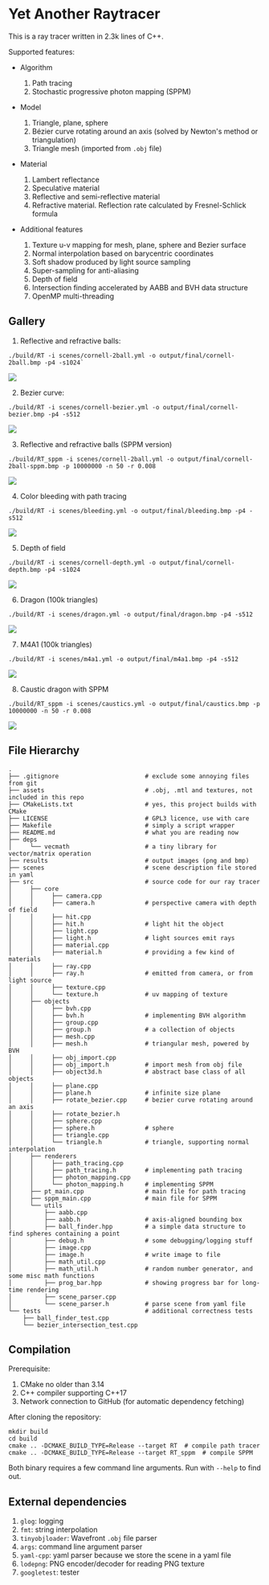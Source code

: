 # Yet Another Raytracer

This is a ray tracer written in 2.3k lines of C++.

Supported features:

- Algorithm
    1. Path tracing
    2. Stochastic progressive photon mapping (SPPM)

- Model
    1. Triangle, plane, sphere
    2. Bézier curve rotating around an axis (solved by Newton's method or triangulation)
    3. Triangle mesh (imported from `.obj` file)

- Material
    1. Lambert reflectance
    2. Speculative material
    3. Reflective and semi-reflective material
    4. Refractive material. Reflection rate calculated by Fresnel-Schlick formula

- Additional features
    1. Texture u-v mapping for mesh, plane, sphere and Bezier surface
    2. Normal interpolation based on barycentric coordinates
    3. Soft shadow produced by light source sampling
    4. Super-sampling for anti-aliasing
    5. Depth of field
    6. Intersection finding accelerated by AABB and BVH data structure
    7. OpenMP multi-threading

## Gallery

1. Reflective and refractive balls:
```shell
./build/RT -i scenes/cornell-2ball.yml -o output/final/cornell-2ball.bmp -p4 -s1024`
```
![](results/cornell-2ball.png)

2. Bezier curve:
```shell
./build/RT -i scenes/cornell-bezier.yml -o output/final/cornell-bezier.bmp -p4 -s512
```
![](results/cornell-bezier.png)

3. Reflective and refractive balls (SPPM version)
```shell
./build/RT_sppm -i scenes/cornell-2ball.yml -o output/final/cornell-2ball-sppm.bmp -p 10000000 -n 50 -r 0.008
```
![](results/cornell-2ball-sppm.png)

4. Color bleeding with path tracing
```shell
./build/RT -i scenes/bleeding.yml -o output/final/bleeding.bmp -p4 -s512
```
![](results/bleeding.png)

5. Depth of field
```shell
./build/RT -i scenes/cornell-depth.yml -o output/final/cornell-depth.bmp -p4 -s1024
```
![](results/cornell-depth.png)

6. Dragon (100k triangles)
```shell
./build/RT -i scenes/dragon.yml -o output/final/dragon.bmp -p4 -s512
```
![](results/dragon.png)

7. M4A1 (100k triangles)
```shell
./build/RT -i scenes/m4a1.yml -o output/final/m4a1.bmp -p4 -s512
```
![](results/m4a1.png)

8. Caustic dragon with SPPM
```shell
./build/RT_sppm -i scenes/caustics.yml -o output/final/caustics.bmp -p 10000000 -n 50 -r 0.008
```
![](results/caustics.png)

## File Hierarchy

```text
.
├── .gitignore                        # exclude some annoying files from git
├── assets                            # .obj, .mtl and textures, not included in this repo
├── CMakeLists.txt                    # yes, this project builds with CMake
├── LICENSE                           # GPL3 licence, use with care
├── Makefile                          # simply a script wrapper
├── README.md                         # what you are reading now
├── deps
│     └── vecmath                     # a tiny library for vector/matrix operation
├── results                           # output images (png and bmp)
├── scenes                            # scene description file stored in yaml
├── src                               # source code for our ray tracer
│     ├── core
│     │     ├── camera.cpp
│     │     ├── camera.h              # perspective camera with depth of field
│     │     ├── hit.cpp
│     │     ├── hit.h                 # light hit the object
│     │     ├── light.cpp
│     │     ├── light.h               # light sources emit rays
│     │     ├── material.cpp
│     │     ├── material.h            # providing a few kind of materials
│     │     ├── ray.cpp
│     │     ├── ray.h                 # emitted from camera, or from light source
│     │     ├── texture.cpp
│     │     └── texture.h             # uv mapping of texture
│     ├── objects
│     │     ├── bvh.cpp
│     │     ├── bvh.h                 # implementing BVH algorithm
│     │     ├── group.cpp
│     │     ├── group.h               # a collection of objects
│     │     ├── mesh.cpp
│     │     ├── mesh.h                # triangular mesh, powered by BVH
│     │     ├── obj_import.cpp
│     │     ├── obj_import.h          # import mesh from obj file
│     │     ├── object3d.h            # abstract base class of all objects
│     │     ├── plane.cpp
│     │     ├── plane.h               # infinite size plane
│     │     ├── rotate_bezier.cpp     # bezier curve rotating around an axis
│     │     ├── rotate_bezier.h
│     │     ├── sphere.cpp
│     │     ├── sphere.h              # sphere
│     │     ├── triangle.cpp
│     │     └── triangle.h            # triangle, supporting normal interpolation
│     ├── renderers
│     │     ├── path_tracing.cpp
│     │     ├── path_tracing.h        # implementing path tracing
│     │     ├── photon_mapping.cpp
│     │     └── photon_mapping.h      # implementing SPPM
│     ├── pt_main.cpp                 # main file for path tracing
│     ├── sppm_main.cpp               # main file for SPPM
│     └── utils
│         ├── aabb.cpp
│         ├── aabb.h                  # axis-aligned bounding box
│         ├── ball_finder.hpp         # a simple data structure to find spheres containing a point
│         ├── debug.h                 # some debugging/logging stuff
│         ├── image.cpp
│         ├── image.h                 # write image to file
│         ├── math_util.cpp
│         ├── math_util.h             # random number generator, and some misc math functions
│         ├── prog_bar.hpp            # showing progress bar for long-time rendering
│         ├── scene_parser.cpp
│         └── scene_parser.h          # parse scene from yaml file
└── tests                             # additional correctness tests
    ├── ball_finder_test.cpp
    └── bezier_intersection_test.cpp
```
## Compilation

Prerequisite:
1. CMake no older than 3.14
2. C++ compiler supporting C++17
3. Network connection to GitHub (for automatic dependency fetching)

After cloning the repository:
```shell
mkdir build
cd build
cmake .. -DCMAKE_BUILD_TYPE=Release --target RT  # compile path tracer
cmake .. -DCMAKE_BUILD_TYPE=Release --target RT_sppm  # compile SPPM
```

Both binary requires a few command line arguments. Run with `--help` to find out.

## External dependencies

1. `glog`: logging
2. `fmt`: string interpolation
3. `tinyobjloader`: Wavefront `.obj` file parser
4. `args`: command line argument parser
5. `yaml-cpp`: yaml parser because we store the scene in a yaml file
6. `lodepng`: PNG encoder/decoder for reading PNG texture
7. `googletest`: tester
